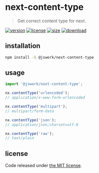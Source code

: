# next-content-type
> Get correct content type for next.

[![version][version-image]][version-url]
[![license][license-image]][license-url]
[![size][size-image]][size-url]
[![download][download-image]][download-url]

## installation
```bash
npm install -S @jswork/next-content-type
```

## usage
```js
import '@jswork/next-content-type';

nx.contentType('urlencoded'); 
// application/x-www-form-urlencoded

nx.contentType('multipart'); 
// multipart/form-data

nx.contentType('json'); 
// application/json;charset=utf-8

nx.contentType('raw'); 
// text/plain
```

## license
Code released under [the MIT license](https://github.com/afeiship/next-content-type/blob/master/LICENSE.txt).

[version-image]: https://img.shields.io/npm/v/@jswork/next-content-type
[version-url]: https://npmjs.org/package/@jswork/next-content-type

[license-image]: https://img.shields.io/npm/l/@jswork/next-content-type
[license-url]: https://github.com/afeiship/next-content-type/blob/master/LICENSE.txt

[size-image]: https://img.shields.io/bundlephobia/minzip/@jswork/next-content-type
[size-url]: https://github.com/afeiship/next-content-type/blob/master/dist/next-content-type.min.js

[download-image]: https://img.shields.io/npm/dm/@jswork/next-content-type
[download-url]: https://www.npmjs.com/package/@jswork/next-content-type